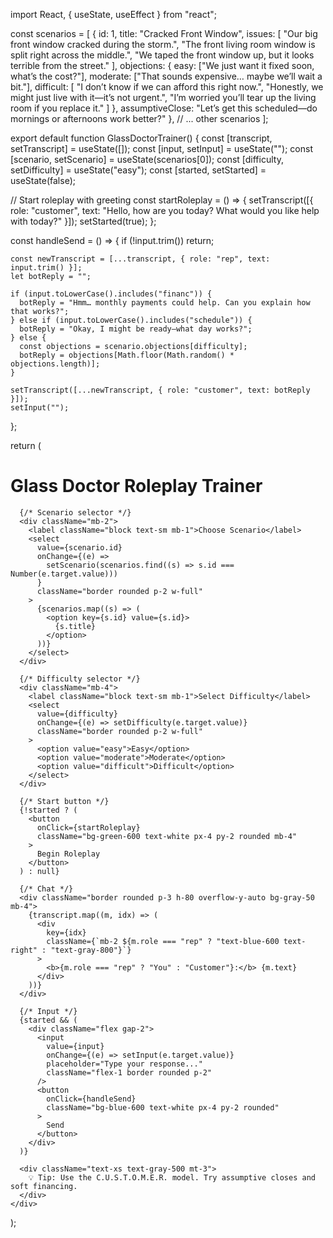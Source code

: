 import React, { useState, useEffect } from "react";

const scenarios = [
  {
    id: 1,
    title: "Cracked Front Window",
    issues: [
      "Our big front window cracked during the storm.",
      "The front living room window is split right across the middle.",
      "We taped the front window up, but it looks terrible from the street."
    ],
    objections: {
      easy: ["We just want it fixed soon, what’s the cost?"],
      moderate: ["That sounds expensive… maybe we’ll wait a bit."],
      difficult: [
        "I don’t know if we can afford this right now.",
        "Honestly, we might just live with it—it’s not urgent.",
        "I’m worried you’ll tear up the living room if you replace it."
      ]
    },
    assumptiveClose: "Let’s get this scheduled—do mornings or afternoons work better?"
  },
  // ... other scenarios
];

export default function GlassDoctorTrainer() {
  const [transcript, setTranscript] = useState([]);
  const [input, setInput] = useState("");
  const [scenario, setScenario] = useState(scenarios[0]);
  const [difficulty, setDifficulty] = useState("easy");
  const [started, setStarted] = useState(false);

  // Start roleplay with greeting
  const startRoleplay = () => {
    setTranscript([{ role: "customer", text: "Hello, how are you today? What would you like help with today?" }]);
    setStarted(true);
  };

  const handleSend = () => {
    if (!input.trim()) return;

    const newTranscript = [...transcript, { role: "rep", text: input.trim() }];
    let botReply = "";

    if (input.toLowerCase().includes("financ")) {
      botReply = "Hmm… monthly payments could help. Can you explain how that works?";
    } else if (input.toLowerCase().includes("schedule")) {
      botReply = "Okay, I might be ready—what day works?";
    } else {
      const objections = scenario.objections[difficulty];
      botReply = objections[Math.floor(Math.random() * objections.length)];
    }

    setTranscript([...newTranscript, { role: "customer", text: botReply }]);
    setInput("");
  };

  return (
    <div className="max-w-xl mx-auto p-4">
      <h1 className="text-xl font-bold mb-3">Glass Doctor Roleplay Trainer</h1>

      {/* Scenario selector */}
      <div className="mb-2">
        <label className="block text-sm mb-1">Choose Scenario</label>
        <select
          value={scenario.id}
          onChange={(e) =>
            setScenario(scenarios.find((s) => s.id === Number(e.target.value)))
          }
          className="border rounded p-2 w-full"
        >
          {scenarios.map((s) => (
            <option key={s.id} value={s.id}>
              {s.title}
            </option>
          ))}
        </select>
      </div>

      {/* Difficulty selector */}
      <div className="mb-4">
        <label className="block text-sm mb-1">Select Difficulty</label>
        <select
          value={difficulty}
          onChange={(e) => setDifficulty(e.target.value)}
          className="border rounded p-2 w-full"
        >
          <option value="easy">Easy</option>
          <option value="moderate">Moderate</option>
          <option value="difficult">Difficult</option>
        </select>
      </div>

      {/* Start button */}
      {!started ? (
        <button
          onClick={startRoleplay}
          className="bg-green-600 text-white px-4 py-2 rounded mb-4"
        >
          Begin Roleplay
        </button>
      ) : null}

      {/* Chat */}
      <div className="border rounded p-3 h-80 overflow-y-auto bg-gray-50 mb-4">
        {transcript.map((m, idx) => (
          <div
            key={idx}
            className={`mb-2 ${m.role === "rep" ? "text-blue-600 text-right" : "text-gray-800"}`}
          >
            <b>{m.role === "rep" ? "You" : "Customer"}:</b> {m.text}
          </div>
        ))}
      </div>

      {/* Input */}
      {started && (
        <div className="flex gap-2">
          <input
            value={input}
            onChange={(e) => setInput(e.target.value)}
            placeholder="Type your response..."
            className="flex-1 border rounded p-2"
          />
          <button
            onClick={handleSend}
            className="bg-blue-600 text-white px-4 py-2 rounded"
          >
            Send
          </button>
        </div>
      )}

      <div className="text-xs text-gray-500 mt-3">
        💡 Tip: Use the C.U.S.T.O.M.E.R. model. Try assumptive closes and soft financing.
      </div>
    </div>
  );
